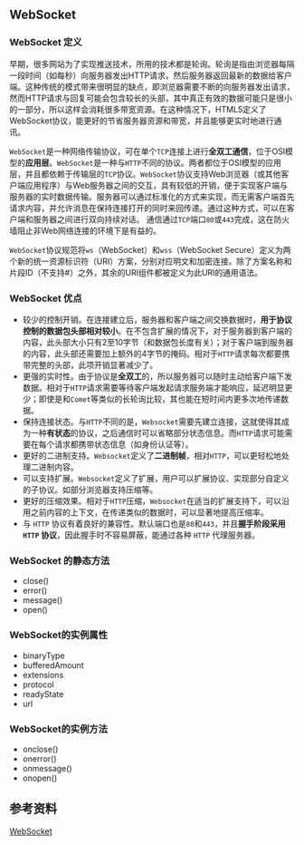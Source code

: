 ## WebSocket

### WebSocket 定义

早期，很多网站为了实现推送技术，所用的技术都是轮询。轮询是指由浏览器每隔一段时间（如每秒）向服务器发出HTTP请求，然后服务器返回最新的数据给客户端。这种传统的模式带来很明显的缺点，即浏览器需要不断的向服务器发出请求，然而HTTP请求与回复可能会包含较长的头部，其中真正有效的数据可能只是很小的一部分，所以这样会消耗很多带宽资源。在这种情况下，HTML5定义了WebSocket协议，能更好的节省服务器资源和带宽，并且能够更实时地进行通讯。

`WebSocket`是一种网络传输协议，可在单个`TCP`连接上进行**全双工通信**，位于OSI模型的**应用层**。`WebSocket`是一种与`HTTP`不同的协议。两者都位于OSI模型的应用层，并且都依赖于传输层的`TCP`协议。`WebSocket`协议支持Web浏览器（或其他客户端应用程序）与Web服务器之间的交互，具有较低的开销，便于实现客户端与服务器的实时数据传输。服务器可以通过标准化的方式来实现，而无需客户端首先请求内容，并允许消息在保持连接打开的同时来回传递。通过这种方式，可以在客户端和服务器之间进行双向持续对话。 通信通过`TCP`端口`80`或`443`完成，这在防火墙阻止非Web网络连接的环境下是有益的。

`WebSocket`协议规范将`ws`（WebSocket）和`wss`（WebSocket Secure）定义为两个新的统一资源标识符（URI）方案，分别对应明文和加密连接。除了方案名称和片段ID（不支持#）之外，其余的URI组件都被定义为此URI的通用语法。

### WebSocket 优点

- 较少的控制开销。在连接建立后，服务器和客户端之间交换数据时，**用于协议控制的数据包头部相对较小**。在不包含扩展的情况下，对于服务器到客户端的内容，此头部大小只有2至10字节（和数据包长度有关）；对于客户端到服务器的内容，此头部还需要加上额外的4字节的掩码。相对于`HTTP`请求每次都要携带完整的头部，此项开销显著减少了。
- 更强的实时性。由于协议是**全双工**的，所以服务器可以随时主动给客户端下发数据。相对于`HTTP`请求需要等待客户端发起请求服务端才能响应，延迟明显更少；即使是和`Comet`等类似的长轮询比较，其也能在短时间内更多次地传递数据。
- 保持连接状态。与`HTTP`不同的是，`Websocket`需要先建立连接，这就使得其成为一种**有状态**的协议，之后通信时可以省略部分状态信息。而`HTTP`请求可能需要在每个请求都携带状态信息（如身份认证等）。
- 更好的二进制支持。`Websocket`定义了**二进制帧**，相对`HTTP`，可以更轻松地处理二进制内容。
- 可以支持扩展。`Websocket`定义了扩展，用户可以扩展协议、实现部分自定义的子协议。如部分浏览器支持压缩等。
- 更好的压缩效果。相对于`HTTP`压缩，`Websocket`在适当的扩展支持下，可以沿用之前内容的上下文，在传递类似的数据时，可以显著地提高压缩率。
- 与 `HTTP` 协议有着良好的兼容性。默认端口也是`80`和`443`，并且**握手阶段采用 `HTTP` 协议**，因此握手时不容易屏蔽，能通过各种 `HTTP` 代理服务器。

### WebSocket 的静态方法
- close()
- error()
- message()
- open()

### WebSocket的实例属性
- binaryType
- bufferedAmount
- extensions
- protocol
- readyState
- url

### WebSocket的实例方法
- onclose()
- onerror()
- onmessage()
- onopen()

## 参考资料
[WebSocket](https://zh.m.wikipedia.org/zh-hans/WebSocket)